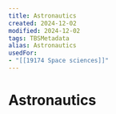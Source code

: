 ```yaml
---
title: Astronautics
created: 2024-12-02
modified: 2024-12-02
tags: TBSMetadata
alias: Astronautics
usedFor:
- "[[19174 Space sciences]]"
---
```

# Astronautics
